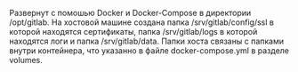 Развернут с помошью Docker и Docker-Compose в директории /opt/gitlab. На хостовой машине создана папка /srv/gitlab/config/ssl в которой находятся сертификаты, папка /srv/gitlab/logs в которой находятся логи и папка /srv/gitlab/data. Папки хоста связаны с папками внутри контейнера, что указанно в файле docker-compose.yml в разделе volumes.
